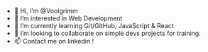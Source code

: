 - 👋 Hi, I’m @Voolgrimm
- 👀 I’m interested in Web Development
- 🌱 I’m currently learning Git/GitHub, JavaScript & React
- 💞️ I’m looking to collaborate on simple devs projects for training.
- 📫 Contact me on linkedin !

<!---
Voolgrimm/Voolgrimm is a ✨ special ✨ repository because its `README.md` (this file) appears on your GitHub profile.
You can click the Preview link to take a look at your changes.
--->
